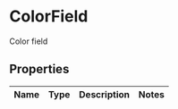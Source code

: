 

# ColorField

Color field

## Properties

Name | Type | Description | Notes
------------ | ------------- | ------------- | -------------



